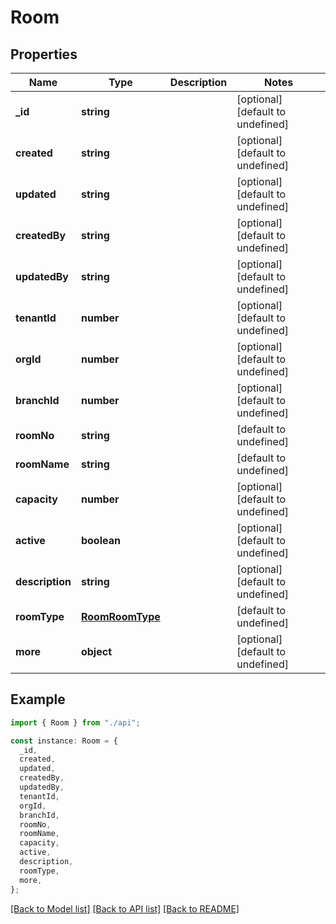 # Room

## Properties

| Name            | Type                                | Description | Notes                             |
| --------------- | ----------------------------------- | ----------- | --------------------------------- |
| **\_id**        | **string**                          |             | [optional] [default to undefined] |
| **created**     | **string**                          |             | [optional] [default to undefined] |
| **updated**     | **string**                          |             | [optional] [default to undefined] |
| **createdBy**   | **string**                          |             | [optional] [default to undefined] |
| **updatedBy**   | **string**                          |             | [optional] [default to undefined] |
| **tenantId**    | **number**                          |             | [optional] [default to undefined] |
| **orgId**       | **number**                          |             | [optional] [default to undefined] |
| **branchId**    | **number**                          |             | [optional] [default to undefined] |
| **roomNo**      | **string**                          |             | [default to undefined]            |
| **roomName**    | **string**                          |             | [default to undefined]            |
| **capacity**    | **number**                          |             | [optional] [default to undefined] |
| **active**      | **boolean**                         |             | [optional] [default to undefined] |
| **description** | **string**                          |             | [optional] [default to undefined] |
| **roomType**    | [**RoomRoomType**](RoomRoomType.md) |             | [default to undefined]            |
| **more**        | **object**                          |             | [optional] [default to undefined] |

## Example

```typescript
import { Room } from "./api";

const instance: Room = {
  _id,
  created,
  updated,
  createdBy,
  updatedBy,
  tenantId,
  orgId,
  branchId,
  roomNo,
  roomName,
  capacity,
  active,
  description,
  roomType,
  more,
};
```

[[Back to Model list]](../README.md#documentation-for-models) [[Back to API list]](../README.md#documentation-for-api-endpoints) [[Back to README]](../README.md)
